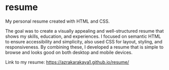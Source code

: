 # resume
My personal resume created with HTML and CSS.

The goal was to create a visually appealing and well-structured resume that shows my skills, education, and experiences. I focused on semantic HTML to ensure accessibility and simplicity,  also used CSS for layout, styling, and responsiveness. By combining these, I developed a resume that is simple to browse and looks good on both desktop and mobile devices.

Link to my resume: https://azrakarakaya1.github.io/resume/